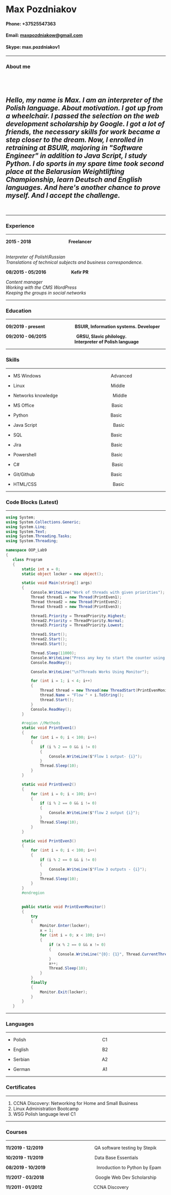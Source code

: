 # **Max Pozdniakov**


#### **Phone**: +37525547363

#### **Email**: maxpozdniakow@gmail.com 


#### **Skype**: max.pozdniakov1


---

### About me
&nbsp;&nbsp;&nbsp;&nbsp;&nbsp;&nbsp;&nbsp;&nbsp;&nbsp;&nbsp;&nbsp;&nbsp;&nbsp;&nbsp;&nbsp;&nbsp;&nbsp;&nbsp;&nbsp;&nbsp;&nbsp;&nbsp;&nbsp;&nbsp;&nbsp;&nbsp;&nbsp;&nbsp;&nbsp;
---
*Hello, my name is Max. I am an interpreter of the Polish language. About motivation. I got up from a wheelchair. I passed the selection on the web development scholarship by Google. I got a lot of friends, the necessary skills for work became a step closer to the dream. Now, I enrolled in retraining at BSUIR, majoring in "Software Engineer" in addition to Java Script, I study Python. I do sports in my spare time took second place at the Belarusian Weightlifting Championship, learn Deutsch and English languages. And here's another chance to prove myself. And I accept the challenge.*
---
&nbsp;&nbsp;&nbsp;&nbsp;&nbsp;&nbsp;&nbsp;&nbsp;&nbsp;&nbsp;&nbsp;&nbsp;&nbsp;&nbsp;&nbsp;&nbsp;&nbsp;&nbsp;&nbsp;&nbsp;&nbsp;&nbsp;&nbsp;&nbsp;&nbsp;&nbsp;&nbsp;&nbsp;&nbsp;

---
### Experience   
---

**2015 - 2018**&nbsp;&nbsp;&nbsp;&nbsp;&nbsp;&nbsp;&nbsp;&nbsp;&nbsp;&nbsp;&nbsp;&nbsp;&nbsp;&nbsp;&nbsp;&nbsp;&nbsp;&nbsp;&nbsp;&nbsp;&nbsp;&nbsp;&nbsp;&nbsp;&nbsp;&nbsp;&nbsp;&nbsp;&nbsp;
**Freelancer**  
&nbsp;&nbsp;&nbsp;&nbsp;&nbsp;&nbsp;&nbsp;&nbsp;&nbsp;&nbsp;&nbsp;&nbsp;&nbsp;&nbsp;&nbsp;&nbsp;&nbsp;

*Interpreter of Polish\Russian  
Translations of technical subjects and business correspondence.* 

**08/2015 - 05/2016**&nbsp;&nbsp;&nbsp;&nbsp;&nbsp;&nbsp;&nbsp;&nbsp;&nbsp;&nbsp;&nbsp;&nbsp;&nbsp;&nbsp;&nbsp;&nbsp;&nbsp; &nbsp; **Kefir PR** 



*Content manager  
Working with the CMS WordPress  
Keeping the groups in social networks*
  
---
### Education
---  

**09/2019&nbsp;-&nbsp;present** &nbsp;&nbsp;&nbsp;&nbsp;&nbsp;&nbsp;&nbsp;&nbsp;&nbsp;&nbsp;&nbsp;&nbsp;&nbsp;&nbsp;&nbsp;&nbsp;&nbsp;&nbsp;&nbsp;&nbsp;&nbsp;&nbsp;&nbsp;**BSUIR, Information systems.&nbsp;Developer**




**09/2010 - 06/2015**&nbsp;&nbsp;&nbsp;&nbsp;&nbsp;&nbsp;&nbsp;&nbsp;&nbsp;&nbsp;&nbsp;&nbsp;&nbsp;&nbsp;&nbsp;&nbsp;&nbsp;&nbsp;&nbsp;&nbsp;&nbsp;&nbsp;&nbsp;  **GRSU, Slavic philology.**
&nbsp;&nbsp;&nbsp;&nbsp;&nbsp;&nbsp;&nbsp;&nbsp;&nbsp;&nbsp;&nbsp;&nbsp;&nbsp;&nbsp;&nbsp;&nbsp;&nbsp;&nbsp;&nbsp;&nbsp;&nbsp;&nbsp;&nbsp;&nbsp;&nbsp;&nbsp;&nbsp;&nbsp;&nbsp;&nbsp;&nbsp;&nbsp;&nbsp;&nbsp;&nbsp;&nbsp;&nbsp;&nbsp;&nbsp;&nbsp;&nbsp;&nbsp;&nbsp;&nbsp;&nbsp;&nbsp;&nbsp;&nbsp;&nbsp;&nbsp;&nbsp;&nbsp;&nbsp;&nbsp;&nbsp;**Interpreter of Polish language**


___
### Skills
___

* MS Windows    &nbsp;&nbsp;&nbsp;&nbsp;&nbsp;&nbsp;&nbsp;&nbsp;&nbsp;&nbsp;&nbsp;&nbsp;&nbsp;&nbsp;&nbsp;&nbsp;&nbsp;&nbsp;&nbsp;&nbsp;&nbsp;&nbsp;&nbsp;&nbsp;&nbsp;&nbsp;&nbsp;&nbsp;&nbsp;&nbsp;&nbsp;&nbsp;&nbsp;&nbsp;&nbsp;&nbsp;&nbsp;&nbsp;&nbsp;&nbsp;&nbsp;&nbsp;&nbsp;&nbsp;&nbsp;&nbsp;&nbsp;&nbsp;&nbsp;&nbsp;&nbsp;&nbsp;&nbsp;&nbsp;             Advanced

* Linux       &nbsp;&nbsp;&nbsp;&nbsp;&nbsp;&nbsp;&nbsp;&nbsp;&nbsp;&nbsp;&nbsp;&nbsp;&nbsp;&nbsp;&nbsp;&nbsp;&nbsp;&nbsp;&nbsp;&nbsp;&nbsp;&nbsp;&nbsp;&nbsp;&nbsp;&nbsp;&nbsp;&nbsp;&nbsp;&nbsp;&nbsp;&nbsp;&nbsp;&nbsp;&nbsp;&nbsp;&nbsp;&nbsp;&nbsp;&nbsp;&nbsp;&nbsp;&nbsp;&nbsp;&nbsp;&nbsp;&nbsp;&nbsp;&nbsp;&nbsp;&nbsp;&nbsp;&nbsp;&nbsp;&nbsp; &nbsp;&nbsp; &nbsp;&nbsp; &nbsp;&nbsp; &nbsp;&nbsp;                            Middle

* Networks knowledge   &nbsp;&nbsp;&nbsp;&nbsp;&nbsp;&nbsp;&nbsp;&nbsp;&nbsp;&nbsp;&nbsp;&nbsp;&nbsp;&nbsp;&nbsp;&nbsp;&nbsp;&nbsp;&nbsp;&nbsp;&nbsp;&nbsp;&nbsp;&nbsp;&nbsp;&nbsp;&nbsp;&nbsp;&nbsp;&nbsp;&nbsp;&nbsp;&nbsp;&nbsp;&nbsp;&nbsp;&nbsp;&nbsp;&nbsp;&nbsp; &nbsp;      Middle

* MS Office &nbsp;&nbsp;&nbsp;&nbsp;&nbsp;&nbsp;&nbsp;&nbsp;&nbsp;&nbsp;&nbsp;&nbsp;&nbsp;&nbsp;&nbsp;&nbsp;&nbsp;&nbsp;&nbsp;&nbsp;&nbsp;&nbsp;&nbsp;&nbsp;&nbsp;&nbsp;&nbsp;&nbsp;&nbsp;&nbsp;&nbsp;&nbsp;&nbsp;&nbsp;&nbsp;&nbsp;&nbsp;&nbsp;&nbsp;&nbsp;&nbsp;&nbsp;&nbsp;&nbsp;&nbsp;&nbsp;&nbsp;&nbsp;&nbsp;&nbsp;&nbsp;&nbsp;&nbsp;&nbsp;&nbsp; &nbsp;&nbsp; &nbsp;&nbsp;Basic                                                  

* Python&nbsp;&nbsp;&nbsp;&nbsp;&nbsp;&nbsp;&nbsp;&nbsp;&nbsp;&nbsp;&nbsp;&nbsp;&nbsp;&nbsp;&nbsp;&nbsp;&nbsp;&nbsp;&nbsp;&nbsp;&nbsp;&nbsp;&nbsp;&nbsp;&nbsp;&nbsp;&nbsp;&nbsp;&nbsp;&nbsp;&nbsp;&nbsp;&nbsp;&nbsp;&nbsp;&nbsp;&nbsp;&nbsp;&nbsp;&nbsp;&nbsp;&nbsp;&nbsp;&nbsp;&nbsp;&nbsp;&nbsp;&nbsp;&nbsp;&nbsp;&nbsp;&nbsp;&nbsp;&nbsp;&nbsp;&nbsp;&nbsp;&nbsp;&nbsp;&nbsp;&nbsp;&nbsp;&nbsp;&nbsp;&nbsp; Basic

* Java Script                &nbsp;&nbsp;&nbsp;&nbsp;&nbsp;&nbsp;&nbsp;&nbsp;&nbsp;&nbsp;&nbsp;&nbsp;&nbsp;&nbsp;&nbsp;&nbsp;&nbsp;&nbsp;&nbsp;&nbsp;&nbsp;&nbsp;&nbsp;&nbsp;&nbsp;&nbsp;&nbsp;&nbsp;&nbsp;&nbsp;&nbsp;&nbsp;&nbsp;&nbsp;&nbsp;&nbsp;&nbsp;&nbsp;&nbsp;&nbsp;&nbsp;&nbsp;&nbsp;&nbsp;&nbsp;&nbsp;&nbsp;&nbsp;&nbsp;&nbsp;&nbsp;&nbsp;&nbsp;&nbsp;&nbsp;  &nbsp;&nbsp;&nbsp;&nbsp;Basic

* SQL          &nbsp;&nbsp;&nbsp;&nbsp;&nbsp;&nbsp;&nbsp;&nbsp;&nbsp;&nbsp;&nbsp;&nbsp;&nbsp;&nbsp;&nbsp;&nbsp;&nbsp;&nbsp;&nbsp;&nbsp;&nbsp;&nbsp;&nbsp;&nbsp;&nbsp;&nbsp;&nbsp;&nbsp;&nbsp;&nbsp;&nbsp;&nbsp;&nbsp;&nbsp;&nbsp;&nbsp;&nbsp;&nbsp;&nbsp;&nbsp;&nbsp;&nbsp;&nbsp;&nbsp;&nbsp;&nbsp;&nbsp;&nbsp;&nbsp;&nbsp;&nbsp;&nbsp;&nbsp;&nbsp;&nbsp;               &nbsp;&nbsp;&nbsp;&nbsp;&nbsp;&nbsp;&nbsp;&nbsp;&nbsp;&nbsp;&nbsp;&nbsp;&nbsp;     Basic

* Jira            &nbsp;&nbsp;&nbsp;&nbsp;&nbsp;&nbsp;&nbsp;&nbsp;&nbsp;&nbsp;&nbsp;&nbsp;&nbsp;&nbsp;&nbsp;&nbsp;&nbsp;&nbsp;&nbsp;&nbsp;&nbsp;&nbsp;&nbsp;&nbsp;&nbsp;&nbsp;&nbsp;&nbsp;&nbsp;&nbsp;&nbsp;&nbsp;&nbsp;&nbsp;&nbsp;&nbsp;&nbsp;&nbsp;&nbsp;&nbsp;&nbsp;&nbsp;&nbsp;&nbsp;&nbsp;&nbsp;&nbsp;&nbsp;&nbsp;&nbsp;&nbsp;&nbsp;&nbsp;&nbsp;&nbsp;&nbsp;&nbsp;&nbsp;&nbsp;&nbsp;&nbsp;&nbsp;&nbsp;&nbsp;&nbsp;&nbsp;&nbsp;&nbsp;&nbsp;&nbsp;                    Basic

* Powershell            &nbsp;&nbsp;&nbsp;&nbsp;&nbsp;&nbsp;&nbsp;&nbsp;&nbsp;&nbsp;&nbsp;&nbsp;&nbsp;&nbsp;&nbsp;&nbsp;&nbsp;&nbsp;&nbsp;&nbsp;&nbsp;&nbsp;&nbsp;&nbsp;&nbsp;&nbsp;&nbsp;&nbsp;&nbsp;&nbsp;&nbsp;&nbsp;&nbsp;&nbsp;&nbsp;&nbsp;&nbsp;&nbsp;&nbsp;&nbsp;&nbsp;&nbsp;&nbsp;&nbsp;&nbsp;&nbsp;&nbsp;&nbsp;&nbsp;&nbsp;&nbsp;&nbsp;&nbsp;&nbsp;&nbsp;&nbsp;&nbsp;&nbsp;                 Basic


* C#                   &nbsp;&nbsp;&nbsp;&nbsp;&nbsp;&nbsp;&nbsp;&nbsp;&nbsp;&nbsp;&nbsp;&nbsp;&nbsp;&nbsp;&nbsp;&nbsp;&nbsp;&nbsp;&nbsp;&nbsp;&nbsp;&nbsp;&nbsp;&nbsp;&nbsp;&nbsp;&nbsp;&nbsp;&nbsp;&nbsp;&nbsp;&nbsp;&nbsp;&nbsp;&nbsp;&nbsp;&nbsp;&nbsp;&nbsp;&nbsp;&nbsp;&nbsp;&nbsp;&nbsp;&nbsp;&nbsp;&nbsp;&nbsp;&nbsp;&nbsp;&nbsp;&nbsp;&nbsp;&nbsp;&nbsp;&nbsp;&nbsp;&nbsp;&nbsp;&nbsp;&nbsp;&nbsp;&nbsp;&nbsp;&nbsp;&nbsp;&nbsp;&nbsp;&nbsp;&nbsp;&nbsp;&nbsp;                   Basic

* Git/Github      &nbsp;&nbsp;&nbsp;&nbsp;&nbsp;&nbsp;&nbsp;&nbsp;&nbsp;&nbsp;&nbsp;&nbsp;&nbsp;&nbsp;&nbsp;&nbsp;&nbsp;&nbsp;&nbsp;&nbsp;&nbsp;&nbsp;&nbsp;&nbsp;&nbsp;&nbsp;&nbsp;&nbsp;&nbsp;&nbsp;&nbsp;&nbsp;&nbsp;&nbsp;&nbsp;&nbsp;&nbsp;&nbsp;&nbsp;&nbsp;&nbsp;&nbsp;&nbsp;&nbsp;&nbsp;&nbsp;&nbsp;&nbsp;&nbsp;&nbsp;&nbsp;&nbsp;&nbsp;&nbsp;&nbsp;&nbsp;&nbsp;&nbsp;&nbsp;                        Basic

* HTML/CSS           &nbsp;&nbsp;&nbsp;&nbsp;&nbsp;&nbsp;&nbsp;&nbsp;&nbsp;&nbsp;&nbsp;&nbsp;&nbsp;&nbsp;&nbsp;&nbsp;&nbsp;&nbsp;&nbsp;&nbsp;&nbsp;&nbsp;&nbsp;&nbsp;&nbsp;&nbsp;&nbsp;&nbsp;&nbsp;&nbsp;&nbsp;&nbsp;&nbsp;&nbsp;&nbsp;&nbsp;&nbsp;&nbsp;&nbsp;&nbsp;&nbsp;&nbsp;&nbsp;&nbsp;&nbsp;&nbsp;&nbsp;&nbsp;&nbsp;&nbsp;&nbsp;&nbsp;&nbsp;&nbsp;&nbsp;&nbsp;&nbsp; &nbsp;  Basic

___
### Code Blocks (Latest)
___
```C#
using System;
using System.Collections.Generic;
using System.Linq;
using System.Text;
using System.Threading.Tasks;
using System.Threading;

namespace OOP_Lab9
{
   class Program
   {
       static int x = 0;
       static object locker = new object();

       static void Main(string[] args)
       {
           Console.WriteLine("Work of threads with given priorities");
           Thread thread1 = new Thread(PrintEven1);
           Thread thread2 = new Thread(PrintEven2);
           Thread thread3 = new Thread(PrintEven3);

           thread1.Priority = ThreadPriority.Highest;
           thread2.Priority = ThreadPriority.Normal;
           thread3.Priority = ThreadPriority.Lowest;

           thread1.Start();
           thread2.Start();
           thread3.Start();

           Thread.Sleep(11000);
           Console.WriteLine("Press any key to start the counter using Monitor ...");
           Console.ReadKey();

           Console.WriteLine("\n?Threads Works Using Monitor");

           for (int i = 1; i < 4; i++)
           {
               Thread thread = new Thread(new ThreadStart(PrintEvenMonitor));
               thread.Name = "Flow " + i.ToString();
               thread.Start();
           }
           Console.ReadKey();
       }

       #region //Methods
       static void PrintEven1()
       {
           for (int i = 0; i < 100; i++)
           {
               if (i % 2 == 0 && i != 0)
               {
                   Console.WriteLine($"Flow 1 output- {i}");
               }
               Thread.Sleep(10);
           }
       }

       static void PrintEven2()
       {
           for (int i = 0; i < 100; i++)
           {
               if (i % 2 == 0 && i != 0)
               {
                   Console.WriteLine($"flow 2 output {i}");
               }
               Thread.Sleep(10);
           }
       }

       static void PrintEven3()
       {
           for (int i = 0; i < 100; i++)
           {
               if (i % 2 == 0 && i != 0)
               {
                   Console.WriteLine($"Flow 3 outputs - {i}");
               }
               Thread.Sleep(10);
           }
       }
       #endregion

      
       public static void PrintEvenMonitor()
       {
           try
           {
               Monitor.Enter(locker);
               x = 1;
               for (int i = 0; x < 100; i++)
               {
                   if (x % 2 == 0 && x != 0)
                   {
                       Console.WriteLine("{0}: {1}", Thread.CurrentThread.Name, x);
                   }
                   x++;
                   Thread.Sleep(10);
               }
           }
           finally
           {
               Monitor.Exit(locker);
           }
       }
   }


```
___
### Languages
___



* Polish   &nbsp;&nbsp;&nbsp;&nbsp;&nbsp;&nbsp;&nbsp;&nbsp;&nbsp;&nbsp;&nbsp;&nbsp;&nbsp;&nbsp;&nbsp;&nbsp;&nbsp;&nbsp;&nbsp;&nbsp;&nbsp;&nbsp;&nbsp;&nbsp;&nbsp;&nbsp;&nbsp;&nbsp;&nbsp;&nbsp;&nbsp;&nbsp;&nbsp;&nbsp;&nbsp;&nbsp;&nbsp;&nbsp;&nbsp;&nbsp;&nbsp;&nbsp;&nbsp;&nbsp;&nbsp;&nbsp;&nbsp;&nbsp;&nbsp;&nbsp;&nbsp;&nbsp;&nbsp;&nbsp;&nbsp;&nbsp;&nbsp; &nbsp; C1

* English   &nbsp;&nbsp;&nbsp;&nbsp;&nbsp;&nbsp;&nbsp;&nbsp;&nbsp;&nbsp;&nbsp;&nbsp;&nbsp;&nbsp;&nbsp;&nbsp;&nbsp;&nbsp;&nbsp;&nbsp;&nbsp;&nbsp;&nbsp;&nbsp;&nbsp;&nbsp;&nbsp;&nbsp;&nbsp;&nbsp;&nbsp;&nbsp;&nbsp;&nbsp;&nbsp;&nbsp;&nbsp;&nbsp;&nbsp;&nbsp;&nbsp;&nbsp;&nbsp;&nbsp;&nbsp;&nbsp;&nbsp;&nbsp;&nbsp;&nbsp;&nbsp;&nbsp;&nbsp;&nbsp;&nbsp;&nbsp;&nbsp;  B2

* Serbian   &nbsp;&nbsp;&nbsp;&nbsp;&nbsp;&nbsp;&nbsp;&nbsp;&nbsp;&nbsp;&nbsp;&nbsp;&nbsp;&nbsp;&nbsp;&nbsp;&nbsp;&nbsp;&nbsp;&nbsp;&nbsp;&nbsp;&nbsp;&nbsp;&nbsp;&nbsp;&nbsp;&nbsp;&nbsp;&nbsp;&nbsp;&nbsp;&nbsp;&nbsp;&nbsp;&nbsp;&nbsp;&nbsp;&nbsp;&nbsp;&nbsp;&nbsp;&nbsp;&nbsp;&nbsp;&nbsp;&nbsp;&nbsp;&nbsp;&nbsp;&nbsp;&nbsp;&nbsp;&nbsp;&nbsp;&nbsp; A2

* German   &nbsp;&nbsp;&nbsp;&nbsp;&nbsp;&nbsp;&nbsp;&nbsp;&nbsp;&nbsp;&nbsp;&nbsp;&nbsp;&nbsp;&nbsp;&nbsp;&nbsp;&nbsp;&nbsp;&nbsp;&nbsp;&nbsp;&nbsp;&nbsp;&nbsp;&nbsp;&nbsp;&nbsp;&nbsp;&nbsp;&nbsp;&nbsp;&nbsp;&nbsp;&nbsp;&nbsp;&nbsp;&nbsp;&nbsp;&nbsp;&nbsp;&nbsp;&nbsp;&nbsp;&nbsp;&nbsp;&nbsp;&nbsp;&nbsp;&nbsp;&nbsp;&nbsp;&nbsp;&nbsp;&nbsp;&nbsp;  A1


___
### Certificates
___

1.  CCNA Discovery: Networking for Home and Small Business
2.  Linux Administration Bootcamp
3.  WSG Polish language level C1


___
### Courses
___

**11/2019 - 12/2019**&nbsp;&nbsp;&nbsp;&nbsp;&nbsp;&nbsp;&nbsp;&nbsp;&nbsp;&nbsp;&nbsp;&nbsp;&nbsp;&nbsp;&nbsp;&nbsp;&nbsp;&nbsp;&nbsp;&nbsp;&nbsp;&nbsp;&nbsp;&nbsp;&nbsp;&nbsp;&nbsp;&nbsp;&nbsp;&nbsp;&nbsp;&nbsp;&nbsp;&nbsp;&nbsp;&nbsp;&nbsp;&nbsp;&nbsp;&nbsp;  QA software testing by Stepik

**10/2019 - 11/2019**&nbsp;&nbsp;&nbsp;&nbsp;&nbsp;&nbsp;&nbsp;&nbsp;&nbsp;&nbsp;&nbsp;&nbsp;&nbsp;&nbsp;&nbsp;&nbsp;&nbsp;&nbsp;&nbsp;&nbsp;&nbsp;&nbsp;&nbsp;&nbsp;&nbsp;&nbsp;&nbsp;&nbsp;&nbsp;&nbsp;&nbsp;&nbsp;&nbsp;&nbsp;&nbsp;&nbsp;&nbsp;&nbsp;&nbsp;&nbsp;  Data Base Essentials

**08/2019 - 10/2019** &nbsp;&nbsp;&nbsp;&nbsp;&nbsp;&nbsp;&nbsp;&nbsp;&nbsp;&nbsp;&nbsp;&nbsp;&nbsp;&nbsp;&nbsp;&nbsp;&nbsp;&nbsp;&nbsp;&nbsp;&nbsp;&nbsp;&nbsp;&nbsp;&nbsp;&nbsp;&nbsp;&nbsp;&nbsp;&nbsp;&nbsp;&nbsp;&nbsp;&nbsp;&nbsp;&nbsp;&nbsp;&nbsp;&nbsp;&nbsp;Inroduction to Python by Epam

**11/2017 - 03/2018** &nbsp;&nbsp;&nbsp;&nbsp;&nbsp;&nbsp;&nbsp;&nbsp;&nbsp;&nbsp;&nbsp;&nbsp;&nbsp;&nbsp;&nbsp;&nbsp;&nbsp;&nbsp;&nbsp;&nbsp;&nbsp;&nbsp;&nbsp;&nbsp;&nbsp;&nbsp;&nbsp;&nbsp;&nbsp;&nbsp;&nbsp;&nbsp;&nbsp;&nbsp;&nbsp;&nbsp;&nbsp;&nbsp;&nbsp;  Google Web Dev Scholarship

**11/2011 - 01/2012** &nbsp;&nbsp;&nbsp;&nbsp;&nbsp;&nbsp;&nbsp;&nbsp;&nbsp;&nbsp;&nbsp;&nbsp;&nbsp;&nbsp;&nbsp;&nbsp;&nbsp;&nbsp;&nbsp;&nbsp;&nbsp;&nbsp;&nbsp;&nbsp;&nbsp;&nbsp;&nbsp;&nbsp;&nbsp;&nbsp;&nbsp;&nbsp;&nbsp;&nbsp;&nbsp;&nbsp;&nbsp;&nbsp;&nbsp;&nbsp;CCNA Discovery

